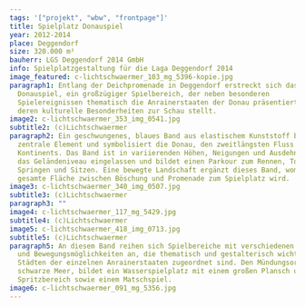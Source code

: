 ```yaml
---
tags: '["projekt", "wbw", "frontpage"]'
title: Spielplatz Donauspiel
year: 2012-2014
place: Deggendorf
size: 320.000 m²
bauherr: LGS Deggendorf 2014 GmbH
info: Spielplatzgestaltung für die Laga Deggendorf 2014
image_featured: c-lichtschwaermer_103_mg_5396-kopie.jpg
paragraph1: Entlang der Deichpromenade in Deggendorf erstreckt sich das
  Donauspiel, ein großzügiger Spielbereich, der neben besonderen
  Spielereignissen thematisch die Anrainerstaaten der Donau präsentiert und
  deren kulturelle Besonderheiten zur Schau stellt.
image2: c-lichtschwaermer_353_img_0541.jpg
subtitle2: (c)Lichtschwaermer
paragraph2: Ein geschwungenes, blaues Band aus elastischem Kunststoff bildet das
  zentrale Element und symbolisiert die Donau, den zweitlängsten Fluss unseres
  Kontinents. Das Band ist in variierenden Höhen, Neigungen und Ausdehnungen in
  das Geländeniveau eingelassen und bildet einen Parkour zum Rennen, Tollen,
  Springen und Sitzen. Eine bewegte Landschaft ergänzt dieses Band, womit die
  gesamte Fläche zwischen Böschung und Promenade zum Spielplatz wird.
image3: c-lichtschwaermer_340_img_0507.jpg
subtitle3: (c)Lichtschwaermer
paragraph3: ""
image4: c-lichtschwaermer_117_mg_5429.jpg
subtitle4: (c)Lichtschwaermer
image5: c-lichtschwaermer_418_img_0713.jpg
subtitle5: (c)Lichtschwaermer
paragraph5: An diesem Band reihen sich Spielbereiche mit verschiedenen Aktions-
  und Bewegungsmöglichkeiten an, die thematisch und gestalterisch wichtigen
  Städten der einzelnen Anrainerstaaten zugeordnet sind. Den Mündungsort, das
  schwarze Meer, bildet ein Wasserspielplatz mit einem großen Plansch und
  Spritzbereich sowie einem Matschspiel.
image6: c-lichtschwaermer_091_mg_5356.jpg
---
```


